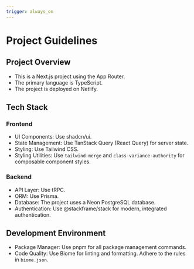 ```yaml
---
trigger: always_on
---
```


# Project Guidelines

## Project Overview

- This is a Next.js project using the App Router.
- The primary language is TypeScript.
- The project is deployed on Netlify.

## Tech Stack

### Frontend

- UI Components: Use shadcn/ui.
- State Management: Use TanStack Query (React Query) for server state.
- Styling: Use Tailwind CSS.
- Styling Utilities: Use `tailwind-merge` and `class-variance-authority` for composable component styles.

### Backend

- API Layer: Use tRPC.
- ORM: Use Prisma.
- Database: The project uses a Neon PostgreSQL database.
- Authentication: Use @stackframe/stack for modern, integrated authentication.

## Development Environment

- Package Manager: Use pnpm for all package management commands.
- Code Quality: Use Biome for linting and formatting. Adhere to the rules in `biome.json`.
